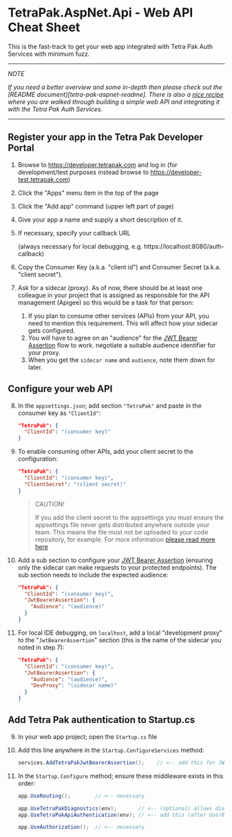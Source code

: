 # TetraPak.AspNet.Api - Web API Cheat Sheet

This is the fast-track to get your web app integrated with Tetra Pak Auth Services with minimum fuzz. 

---

*NOTE*

*If you need a better overview and some in-depth then please check out the [README document][tetra-pak-aspnet-readme]. There is also a [nice recipe][tetra-pak-aspnet-api-recipe] where you are walked through building a simple web API and integrating it with the Tetra Pak Auth Services.*

---

## Register your app in the Tetra Pak Developer Portal

1. Browse to https://developer.tetrapak.com and log in (for development/test purposes instead browse to https://developer-test.tetrapak.com)
2. Click the "Apps" menu item in the top of the page
3. Click the "Add app" command (upper left part of page)
4. Give your app a name and supply a short description of it.
5. If necessary, specify your callback URL 

    (always necessary for local debugging, e.g. https://localhost:8080/auth-callback)

6. Copy the Consumer Key (a.k.a. "client id") and Consumer Secret (a.k.a. "client secret").
7. Ask for a sidecar (proxy). As of now, there should be at least one colleague in your project that is assigned as responsible for the API management (Apigee) so this would be a task for that person:
   1. If you plan to consume other services (APIs) from your API, you need to mention this requirement. This will affect how your sidecar gets configured.
   2. You will have to agree on an "audience" for the [JWT Bearer Assertion][tetra-pak-aspnet-api-jwt-bearer-assertion] flow to work. negotiate a suitable audience identifier for your proxy.
   3. When you get the `sidecar name` and `audience`, note them down for later.

## Configure your web API

8. In the `appsettings.json`; add section `"TetraPak"` and paste in the consumer key as `"ClientId"`:

    ```json
    "TetraPak": {
      "ClientId": "(consumer key)"
    }
    ```
    
9. To enable consuming other APIs, add your client secret to the configuration:

    ```json
    "TetraPak": {
      "ClientId": "(consumer key)",
      "ClientSecret": "(client secret)"
    }
    ```

    > CAUTION!
    > 
    > If you add the client secret to the appsettings you must ensure the appsettings file never gets distributed anywhere outside your team. This means the file must not be uploaded to your code repository, for example. For more information [please read more here][tetra-pak-use-cases-secrets]

10. Add a sub section to configure your [JWT Bearer Assertion][tetra-pak-aspnet-api-jwt-bearer-assertion] (ensuring only the sidecar can make requests to your protected endpoints). The sub section needs to include the expected audience:

    ```json
    "TetraPak": {
      "ClientId": "(consumer key)",
      "JwtBearerAssertion": {
        "Audience": "(audience)"
      }
    }
    ```

14. For local IDE debugging, on `localhost`, add a local "development proxy" to the "`JwtBearerAssertion`" section (this is the name of the sidecar you noted in step 7):    

    ```json
    "TetraPak": {
      "ClientId": "(consumer key)",
      "JwtBearerAssertion": {
        "Audience": "(audience)",
        "DevProxy": "(sidecar name)"
      }
    }
    ```

## Add Tetra Pak authentication to Startup.cs

9. In your web app project; open the `Startup.cs` file
10. Add this line anywhere in the `Startup.ConfigureServices` method:
    
    ```c#
    services.AddTetraPakJwtBearerAssertion();    // <-- add this for JWT bearer assertion
    ```
    
11. In the `Startup.Configure` method; ensure these middleware exists in this order:

    ```c#
    app.UseRouting();        // <-- necessary

    app.UseTetraPakDiagnostics(env);       // <-- (optional) allows diagnostics, such a profiling headers
    app.UseTetraPakApiAuthentication(env); // <-- add this (after UserRouting and before UseAuthorization)

    app.UseAuthorization();  // <-- necessary
    ```



[tetra-pak-aspnet-api-readme]: ../README.md
[tetra-pak-aspnet-api-recipe]: ./Recipe-WebApi.md
[tetra-pak-aspnet-api-jwt-bearer-assertion]: ../README.md#the-sidecar-jwt-bearer-assertion-pattern
[tetra-pak-use-cases-secrets]: ../../UseCases.md#configuring-secrets

[github-tetrapak-app]: https://github.com/Tetra-Pak-APIs/TetraPak.AspNet/tree/master/TetraPak.AspNet
[nuget-tetrapak-app]: https://www.nuget.org/packages/TetraPak.AspNet
[github-tetrapak-api]: https://github.com/Tetra-Pak-APIs/TetraPak.AspNet/tree/master/TetraPak.AspNet.Api
[nuget-tetrapak-api]: https://www.nuget.org/packages/TetraPak.AspNet.Api
[github-tetrapak-common]: https://github.com/Tetra-Pak-APIs/TetraPak.Common
[nuget-tetrapak-common]: https://www.nuget.org/packages/TetraPak.Common
[demo.web-app]: https://github.com/Tetra-Pak-APIs/TetraPak.AspNet/tree/master/demo.WebApp
[di-intro-1]: https://medium.com/flawless-app-stories/dependency-injection-for-dummies-168dad181a3d
[di-intro-2]: https://www.freecodecamp.org/news/a-quick-intro-to-dependency-injection-what-it-is-and-when-to-use-it-7578c84fa88f/
[middleware]: https://docs.microsoft.com/en-us/aspnet/core/fundamentals/middleware/?view=aspnetcore-5.0
[oauth-refresh-flow]: https://datatracker.ietf.org/doc/html/rfc6749#section-1.5
[aspnet-core-configuration]: https://docs.microsoft.com/en-us/aspnet/core/fundamentals/configuration/?view=aspnetcore-5.0
[tetra-pak-dev-dev-portal]: https://developer-dev.tetrapak.com
[tetra-pak-dev-portal]: https://developer.tetrapak.com
[tetra-pak-dev-portal-appreg-consumer-key]: https://developer.tetrapak.com/products/getting-started/manage-your-app#consumer-key
[tetra-pak-dev-portal-appreg-callback]: https://developer.tetrapak.com/products/getting-started/manage-your-app#callback-url
[hsts]: https://en.wikipedia.org/wiki/HTTP_Strict_Transport_Security
[aspnet-layout]: https://docs.microsoft.com/en-us/aspnet/core/mvc/views/layout?view=aspnetcore-5.0
[aspnet-authorize-attribute]: https://docs.microsoft.com/en-us/aspnet/core/security/authorization/simple?view=aspnetcore-5.0
[aspnet-razor]: https://docs.microsoft.com/en-us/aspnet/web-pages/overview/getting-started/introducing-razor-syntax-c